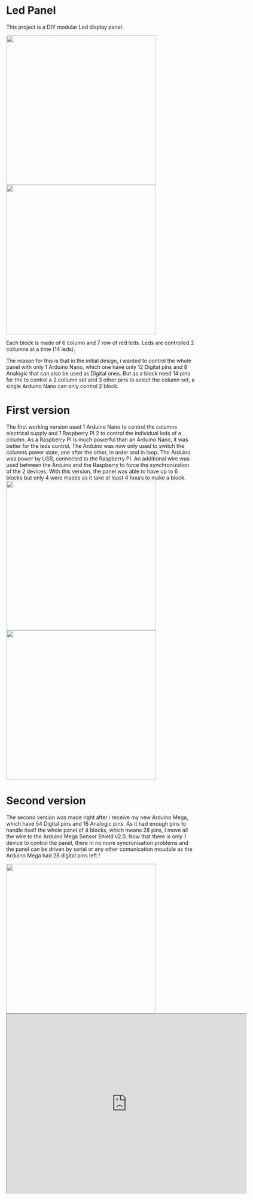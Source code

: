 # Led Panel

This project is a DIY modular Led  display panel.

<img src="https://drive.google.com/uc?export=view&id=1UnPm1QKkGF1uB3NWWZct8VQoxh-T0akj"  width="400">
<img src="https://drive.google.com/uc?export=view&id=1UR8-hqlbHrao7ooin5BcgDJj3_vgskam-T0akj"  width="400">

Each block is made of 6 column and 7 row of red leds. 
Leds are controlled 2 collumns at a time (14 leds). 

The reason for this is that in the initial design, i wanted to control the whole panel with only 1 Arduino Nano, which one have only 12 Digital pins and 8 Analogic that can also be used as Digital ones. But as a block need 14 pins for the to control a 2 collumn set and 3 other pins to select the column set, a single Arduino Nano can only control 2 block.

# First version
The first working version used 1 Arduino Nano to control the columns electrical supply and 1 Raspberry PI 2 to control the individual leds of a column.
As a Raspberry PI is much powerful than an Arduino Nano, it was better for the leds control. The Arduino was now only used to switch the columns power state, one after the other, in order and in loop.
The Arduino was power by USB, connected to the Raspberry PI.
An additional wire was used between the Arduino and the Raspberry to force the synchronization of the 2 devices.
With this version, the panel was able to have up to 6 blocks but only 4 were mades as it take at least 4 hours to make a block.
<img src="https://drive.google.com/uc?export=view&id=1V-hEK3XBeY7f6BWFu626sgiSU2cghhXj"  width="400">
<img src="https://drive.google.com/uc?export=view&id=1Vi3ADw90A8voVcZ_Hnqlt7qwa2Lr3HtD"  width="400">

# Second version
The second version was made right after i receive my new Arduino Mega, which have 54 Digital pins and 16 Analogic pins.
As it had enough pins to handle itself the whole panel of 4 blocks, which means 28 pins, I move all the wire to the Arduino Mega Sensor Shield v2.0.
Now that there is only 1 device to control the panel, there in no more syncronisation problems and the panel can be driven by serial or any other comunication moudule as the Arduino Mega had 28 digital pins left !

<img src="https://drive.google.com/uc?export=view&id=1UV1w-VNGknujMfFwQaMb4J9AQgGO6ySy"  width="400">
<iframe src="https://drive.google.com/file/d/1UEGm_TBCiwB-6LCpGbMTuL6lmLDx_gqd/preview" width="640" height="480"></iframe>